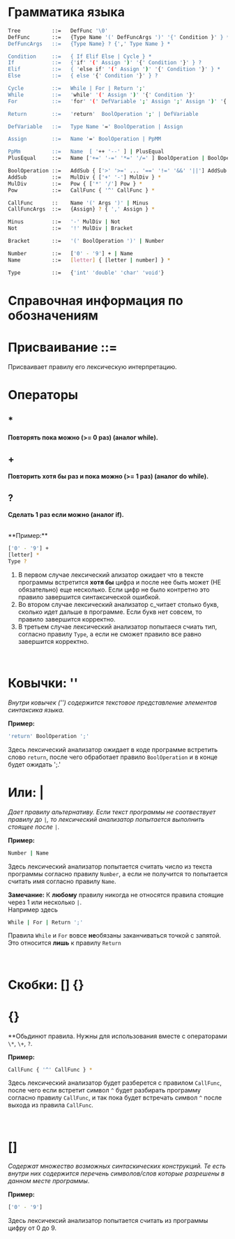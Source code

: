 # Грамматика языка
```bash
Tree          ::=   DefFunc '\0'
DefFunc       ::=   {Type Name '(' DefFuncArgs ')' '{' Condition }' } *
DefFuncArgs   ::=   {Type Name} ? {',' Type Name } *

Condition     ::=   { If Elif Else | Cycle } *
If            ::=   {'if' '(' Assign ')' '{' Condition '}' } ?
Elif          ::=   { 'else if' '(' Assign ')' '{' Condition '}' } *
Else          ::=   { else '{' Condition '}' } ?

Cycle         ::=   While | For | Return ';'
While         ::=   'while' '(' Assign ')' '{' Condition '}'
For           ::=   'for' '(' DefVariable ';' Assign ';' Assign ')' '{' Condition '}'

Return        ::=   'return'  BoolOperation ';' | DefVariable

DefVariable   ::=   Type Name '=' BoolOperation | Assign

Assign        ::=   Name '=' BoolOperation | PpMM

PpMm          ::=   Name  [ '++ '--' ] | PlusEqual
PlusEqual     ::=   Name ['+=' '-=' '*=' '/=' ] BoolOperation | BoolOperation

BoolOperation ::=   AddSub { ['>' '>=' ... '==' '!=' '&&' '||'] AddSub } *
AddSub        ::=   MulDiv { ['+' '-'] MulDiv } *
MulDiv        ::=   Pow { ['*' '/'] Pow } *
Pow           ::=   CallFunc { '^' CallFunc } *

CallFunc      ::    Name '(' Args ')' | Minus
CallFuncArgs  ::=   {Assign} ? { ',' Assign } *

Minus         ::=   '-' MulDiv | Not
Not           ::=   '!' MulDiv | Bracket

Bracket       ::=   '(' BoolOperation ')' | Number

Number        ::=   ['0' - '9'] + | Name
Name          ::=   [letter] { [letter | number] } *

Type          ::=   {'int' 'double' 'char' 'void'}
```


# Справочная информация по обозначениям

# Присваивание ::=

Присваивает правилу его лексическую интерпретацию.

# Операторы 
## \*
**Повторять пока можно (>= 0 раз) (аналог while).**

## \+
**Повторить хотя бы раз и пока можно (>= 1 раз) (аналог do while).**

## ?
**Сделать 1 раз если можно (аналог if).**

<br>
**Пример:**

```bash
['0' - '9'] +
[letter] *
Type ?
```
1. В первом случае лексический ализатор ожидает что в тексте программы встретится **хотя бы** цифра и после нее быть может (НЕ обязательно) еще несколько. Если цифр не было контретно это правило завершится синтаксической ошибкой.
2. Во втором случае лексический анализатор с_читает столько букв, сколько идет дальше в программе. Если букв нет совсем, то правило завершится корректно.
3. В третьем случае лексический анализатор попытаеся счиать тип, согласно правилу `Type`, а если не сможет правило все равно завершится корректно.

<br>

# Ковычки: ''
*Внутри ковычек ('') содержится текстовое представление элементов синтаксика языка.*

**Пример:**

```bash
'return' BoolOperation ';'
```
Здесь лексический анализатор ожидает в коде программе встретить слово `return`, после чего обработает правило `BoolOperation` и в конце будет ожидать ';.'

# Или: |

*Дает правилу альтернативу. Если текст программы не соотвествует правилу до `|`, то лексический анализатор попытается выполнить стоящее после `|`.*

**Пример:**

```bash
Number | Name
```
Здесь лексический анализатор попытается считать число из текста программы согласно правилу `Number`, а если не получится то попытается считать имя согласно правилу `Name`.

**Замечание:** К **любому** правилу никогда не относятся правила стоящие через 1 или несколько `|`.\
Например здесь
```bash
While | For | Return ';'
```
Правила `While` и `For` вовсе **не**обязаны заканчиваться точкой с запятой. Это относится **лишь** к правилу `Return`

<br>

# Скобки: [] {}

# {}
**Обьдинют правила. Нужны для использования вместе с операторами `\*`, `\+`, `?`.

**Пример:**

```bash
CallFunc { '^' CallFunc } *
```
Здесь лексический анализатор будет разберется с правилом `CallFunc`, после чего если встретит символ `^` будет разбирать программу согласно правилу `CallFunc`, и так пока будет встречать символ `^` после выхода из правила `CallFunc`.

<br>

# []
*Содержат множество возможных синтаскических конструкций. Те есть внутри них содержится перечень символов/слов которые разрешены в данном месте программы*.

**Пример:**
```bash
['0' - '9']
```

Здесь лексичексий анализатор попытается считать из программы цифру от 0 до 9.
